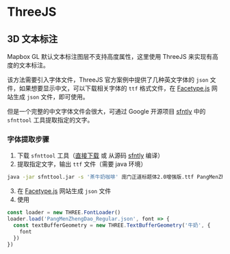# ThreeJS

## 3D 文本标注
Mapbox GL 默认文本标注图层不支持高度属性，这里使用 ThreeJS 来实现有高度的文本标注。

<ClientOnly>
  <common-code-view name="threejs-text-3d" />
</ClientOnly>

该方法需要引入字体文件，ThreeJS 官方案例中提供了几种英文字体的 `json` 文件，如果想要显示中文，可以下载相关字体的 `ttf` 格式文件，在 [Facetype.js](https://gero3.github.io/facetype.js/) 网站生成 `json` 文件，即可使用。

但是一个完整的中文字体文件会很大，可通过 Google 开源项目 [sfntly](https://github.com/googlefonts/sfntly) 中的 `sfnttool` 工具提取指定的文字。

### 字体提取步骤
1. 下载 `sfnttool` 工具（[直接下载]() 或 从源码 [sfntly](https://github.com/googlefonts/sfntly) 编译）
2. 提取指定文字，输出 `ttf` 文件（需要 java 环境）
``` bash
java -jar sfnttool.jar -s '茶牛奶咖啡' 庞门正道标题体2.0增强版.ttf PangMenZhengDao_Regular.ttf
```
3. 在 [Facetype.js](https://gero3.github.io/facetype.js/) 网站生成 `json` 文件
4. 使用
``` js
const loader = new THREE.FontLoader()
loader.load('PangMenZhengDao_Regular.json', font => {
  const textBufferGeometry = new THREE.TextBufferGeometry('牛奶', {
    font
  })
})
```